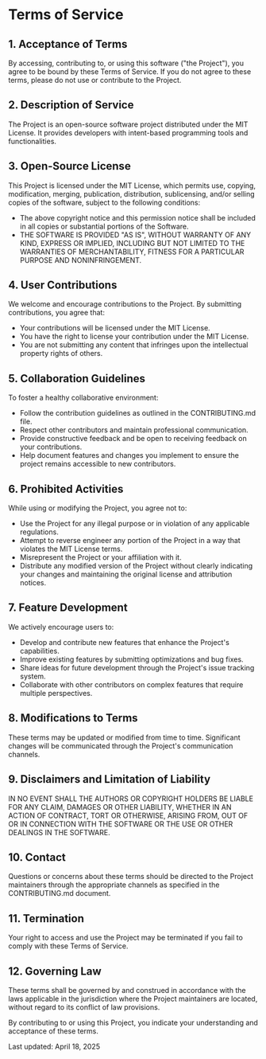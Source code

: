 # Terms of Service

## 1. Acceptance of Terms

By accessing, contributing to, or using this software ("the Project"), you agree to be bound by these Terms of Service. If you do not agree to these terms, please do not use or contribute to the Project.

## 2. Description of Service

The Project is an open-source software project distributed under the MIT License. It provides developers with intent-based programming tools and functionalities.

## 3. Open-Source License

This Project is licensed under the MIT License, which permits use, copying, modification, merging, publication, distribution, sublicensing, and/or selling copies of the software, subject to the following conditions:

- The above copyright notice and this permission notice shall be included in all copies or substantial portions of the Software.
- THE SOFTWARE IS PROVIDED "AS IS", WITHOUT WARRANTY OF ANY KIND, EXPRESS OR IMPLIED, INCLUDING BUT NOT LIMITED TO THE WARRANTIES OF MERCHANTABILITY, FITNESS FOR A PARTICULAR PURPOSE AND NONINFRINGEMENT.

## 4. User Contributions

We welcome and encourage contributions to the Project. By submitting contributions, you agree that:

- Your contributions will be licensed under the MIT License.
- You have the right to license your contribution under the MIT License.
- You are not submitting any content that infringes upon the intellectual property rights of others.

## 5. Collaboration Guidelines

To foster a healthy collaborative environment:

- Follow the contribution guidelines as outlined in the CONTRIBUTING.md file.
- Respect other contributors and maintain professional communication.
- Provide constructive feedback and be open to receiving feedback on your contributions.
- Help document features and changes you implement to ensure the project remains accessible to new contributors.

## 6. Prohibited Activities

While using or modifying the Project, you agree not to:

- Use the Project for any illegal purpose or in violation of any applicable regulations.
- Attempt to reverse engineer any portion of the Project in a way that violates the MIT License terms.
- Misrepresent the Project or your affiliation with it.
- Distribute any modified version of the Project without clearly indicating your changes and maintaining the original license and attribution notices.

## 7. Feature Development

We actively encourage users to:

- Develop and contribute new features that enhance the Project's capabilities.
- Improve existing features by submitting optimizations and bug fixes.
- Share ideas for future development through the Project's issue tracking system.
- Collaborate with other contributors on complex features that require multiple perspectives.

## 8. Modifications to Terms

These terms may be updated or modified from time to time. Significant changes will be communicated through the Project's communication channels.

## 9. Disclaimers and Limitation of Liability

IN NO EVENT SHALL THE AUTHORS OR COPYRIGHT HOLDERS BE LIABLE FOR ANY CLAIM, DAMAGES OR OTHER LIABILITY, WHETHER IN AN ACTION OF CONTRACT, TORT OR OTHERWISE, ARISING FROM, OUT OF OR IN CONNECTION WITH THE SOFTWARE OR THE USE OR OTHER DEALINGS IN THE SOFTWARE.

## 10. Contact

Questions or concerns about these terms should be directed to the Project maintainers through the appropriate channels as specified in the CONTRIBUTING.md document.

## 11. Termination

Your right to access and use the Project may be terminated if you fail to comply with these Terms of Service.

## 12. Governing Law

These terms shall be governed by and construed in accordance with the laws applicable in the jurisdiction where the Project maintainers are located, without regard to its conflict of law provisions.

By contributing to or using this Project, you indicate your understanding and acceptance of these terms.

Last updated: April 18, 2025
